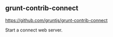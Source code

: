 
## grunt-contrib-connect

https://github.com/gruntjs/grunt-contrib-connect

Start a connect web server.
